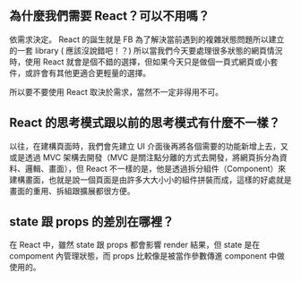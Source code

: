## 為什麼我們需要 React？可以不用嗎？

依需求決定。
React 的誕生就是 FB 為了解決當前遇到的複雜狀態問題所以建立的一套 library ( 應該沒說錯吧！？)
所以當我們今天要處理很多狀態的網頁情況時，使用 React 就會是個不錯的選擇，但如果今天只是做個一頁式網頁或小套件，或許會有其他更適合更輕量的選擇。

所以要不要使用 React 取決於需求，當然不一定非得用不可。


## React 的思考模式跟以前的思考模式有什麼不一樣？

以往，在建構頁面時，我們會先建立 UI 介面後再將各個需要的功能新增上去，又或是透過 MVC 架構去開發（MVC 是關注點分離的方式去開發，將網頁拆分為資料、邏輯、畫面），但 React 不一樣的是，他是透過拆分組件（Component）來建構畫面，也就是說一個頁面是由許多大大小小的組件拼裝而成，這樣的好處就是畫面的重用、拆組跟擴展都很方便。


## state 跟 props 的差別在哪裡？

在 React 中，雖然 state 跟 props 都會影響 render 結果，但 state 是在 compoment 內管理狀態，而 props 比較像是被當作參數傳進 component 中做使用的。